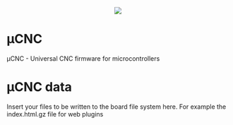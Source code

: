 <p align="center">
<img src="https://github.com/Paciente8159/uCNC/blob/master/docs/logo.png?raw=true">
</p>

# µCNC

µCNC - Universal CNC firmware for microcontrollers

# µCNC data

Insert your files to be written to the board file system here. For example the index.html.gz file for web plugins
